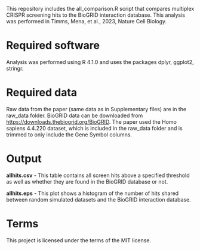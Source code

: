 This repository includes the all_comparison.R script that compares multiplex CRISPR screening hits to the BioGRID interaction database. This analysis was performed in Timms, Mena, et al., 2023, Nature Cell Biology.

# Required software
Analysis was performed using R 4.1.0 and uses the packages dplyr, ggplot2, stringr.

# Required data
Raw data from the paper (same data as in Supplementary files) are in the raw_data folder. BioGRID data can be downloaded from https://downloads.thebiogrid.org/BioGRID. The paper used the Homo sapiens 4.4.220 dataset, which is included in the raw_data folder and is trimmed to only include the Gene Symbol columns.

# Output
**allhits.csv**  -  This table contains all screen hits above a specified threshold as well as whether they are found in the BioGRID database or not.

**allhits.eps**  -  This plot shows a histogram of the number of hits shared between random simulated datasets and the BioGRID interaction database.

# Terms
This project is licensed under the terms of the MIT license.

